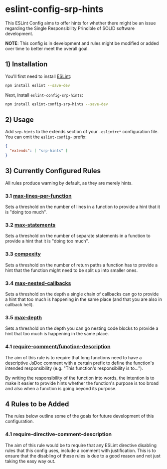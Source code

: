 # eslint-config-srp-hints

This ESLint Config aims to offer hints for whether there might be an issue regarding the Single Responsibility Princible of SOLID software development.

**NOTE**: This config is in development and rules might be modified or added over time to better meet the overall goal.

## 1) Installation

You'll first need to install [ESLint](http://eslint.org):

```bash
npm install eslint --save-dev
```

Next, install `eslint-config-srp-hints`:

```bash
npm install eslint-config-srp-hints --save-dev
```

## 2) Usage

Add `srp-hints` to the extends section of your `.eslintrc*` configuration file. You can omit the `eslint-config-` prefix:

```json
{
  "extends": [ "srp-hints" ]
}
```

## 3) Currently Configured Rules

All rules produce warning by default, as they are merely hints.

### 3.1 **[max-lines-per-function](https://eslint.org/docs/rules/max-lines-per-function)**

Sets a threshold on the number of lines in a function to provide a hint that it is "doing too much".

### 3.2 **[max-statements](https://eslint.org/docs/rules/max-statements#enforce-a-maximum-number-of-statements-allowed-in-function-blocks-max-statements)**

Sets a threshold on the number of separate statements in a function to provide a hint that it is "doing too much".

### 3.3 **[compexity](https://eslint.org/docs/rules/complexity#limit-cyclomatic-complexity-complexity)**

Sets a threshold on the number of return paths a function has to provide a hint that the function might need to be split up into smaller ones.

### 3.4 **[max-nested-callbacks](https://eslint.org/docs/rules/max-nested-callbacks#enforce-a-maximum-depth-that-callbacks-can-be-nested-max-nested-callbacks)**

Sets a threshold on the depth a single chain of callbacks can go to provide a hint that too much is happening in the same place (and that you are also in callback hell).

### 3.5 **[max-depth](https://eslint.org/docs/rules/max-depth#enforce-a-maximum-depth-that-blocks-can-be-nested-max-depth)**

Sets a threshold on the depth you can go nesting code blocks to provide a hint that too much is happening in the same place.

### 4.1 **[require-comment/function-description](https://github.com/eliasm307/eslint-plugin-require-comment/blob/main/docs/rules/function-description.md)**

The aim of this rule is to require that long functions need to have a descriptive JsDoc comment with a certain prefix to define the function's intended responsibility (e.g. "This function's responsibility is to...").

By writing the responsibility of the function into words, the intention is to make it easier to provide hints whether the function's purpose is too broad and also when a function is going beyond its purpose.

## 4 Rules to be Added

The rules below outline some of the goals for future development of this configuration.

### 4.1 require-directive-comment-description

The aim of this rule would be to require that any ESLint directive disabling rules that this config uses, include a comment with justification. This is to ensure that the disabling of these rules is due to a good reason and not just taking the easy way out.
